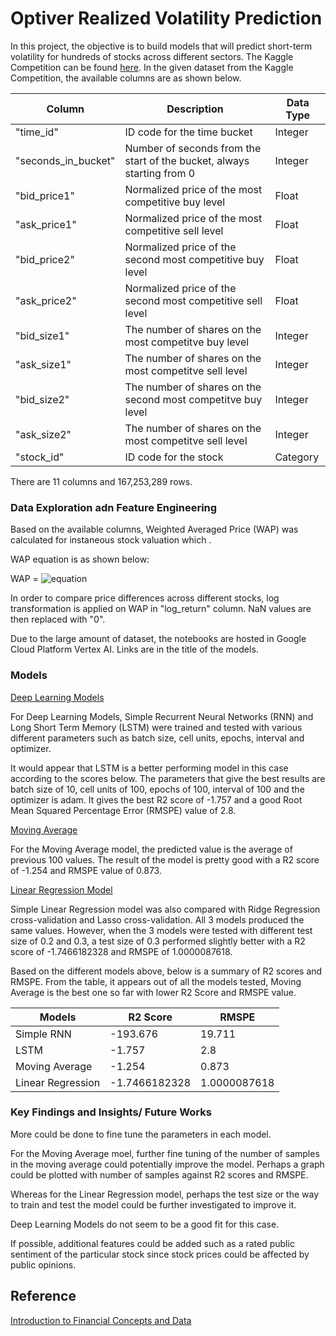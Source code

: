 # Optiver Realized Volatility Prediction
In this project, the objective is to build models that will predict short-term volatility for hundreds of stocks across different sectors. The Kaggle Competition can be found [here](https://www.kaggle.com/c/optiver-realized-volatility-prediction). In the given dataset from the Kaggle Competition, the available columns are as shown below. 

|Column| Description | Data Type|
|---|---|---|
| "time_id"| ID code for the time bucket| Integer|
| "seconds_in_bucket"| Number of seconds from the start of the bucket, always starting from 0| Integer|
| "bid_price1"| Normalized price of the most competitive buy level| Float|
| "ask_price1"|Normalized price of the most competitive sell level | Float|
| "bid_price2"|Normalized price of the second most competitive buy level| Float|
| "ask_price2"|Normalized price of the second most competitive sell level |Float|
| "bid_size1"|The number of shares on the most competitve buy level | Integer|
| "ask_size1"|The number of shares on the most competitve sell level | Integer|
| "bid_size2"|The number of shares on the second most competitve buy level | Integer|
| "ask_size2"|The number of shares on the most competitve sell level |Integer|
| "stock_id"| ID code for the stock | Category|

There are 11 columns and 167,253,289 rows.

### Data Exploration adn Feature Engineering
Based on the available columns, Weighted Averaged Price (WAP) was calculated for instaneous stock valuation which . 

WAP equation is as shown below:

WAP = ![equation](https://latex.codecogs.com/svg.image?\frac{BidPrice_{1}&space;*&space;AskSize_{1}&space;&plus;&space;AskPrice_{1}&space;*&space;BidSize_{1}}{BidSize_{1}&space;&plus;&space;AskSize_{1}})

In order to compare price differences across different stocks, log transformation is applied on WAP in "log_return" column. NaN values are then replaced with "0".

Due to the large amount of dataset, the notebooks are hosted in Google Cloud Platform Vertex AI. Links are in the title of the models.

### Models

[Deep Learning Models](https://1843eabbf1f5bf19-dot-asia-southeast1.notebooks.googleusercontent.com/doc/workspaces/auto-f/tree/imported/optiver-dl-c56403b5-6407-4ee5-8145-a7fa8c6021ed.ipynb)

For Deep Learning Models, Simple Recurrent Neural Networks (RNN) and Long Short Term Memory (LSTM) were trained and tested with various different parameters such as batch size, cell units, epochs, interval and optimizer.

It would appear that LSTM is a better performing model in this case according to the scores below. The parameters that give the best results are batch size of 10, cell units of 100, epochs of 100, interval of 100 and the optimizer is adam. It gives the best R2 score of -1.757 and a good Root Mean Squared Percentage Error (RMSPE) value of 2.8.

[Moving Average](https://5356215ab0a9d461-dot-asia-southeast1.notebooks.googleusercontent.com/doc/tree/imported/optiver-MA-afb0616f-4b5e-4656-bf58-fab142aa4d7e.ipynb)

For the Moving Average model, the predicted value is the average of previous 100 values. The result of the model is pretty good with a R2 score of -1.254 and RMSPE value of 0.873.

[Linear Regression Model](https://7f4f0e86daf2d949-dot-asia-southeast1.notebooks.googleusercontent.com/doc/tree/imported/optiver-linearregression-11686072-750c-42d0-8bf9-69bd29ad9b1f.ipynb)

Simple Linear Regression model was also compared with Ridge Regression cross-validation and Lasso cross-validation. All 3 models produced the same values. However, when the 3 models were tested with different test size of 0.2 and 0.3, a test size of 0.3 performed slightly better with a R2 score of -1.7466182328 and RMSPE of 1.0000087618.

Based on the different models above, below is a summary of R2 scores and RMSPE. From the table, it appears out of all the models tested, Moving Average is the best one so far with lower R2 Score and RMSPE value. 

|Models| R2 Score | RMSPE|
|---|---|---|
|Simple RNN| -193.676| 19.711|
|LSTM|  -1.757|  2.8|
|Moving Average| -1.254| 0.873|
|Linear Regression| -1.7466182328| 1.0000087618|

### Key Findings and Insights/ Future Works
More could be done to fine tune the parameters in each model. 

For the Moving Average moel, further fine tuning of the number of samples in the moving average could potentially improve the model. Perhaps a graph could be plotted with number of samples against R2 scores and RMSPE.

Whereas for the Linear Regression model, perhaps the test size or the way to train and test the model could be further investigated to improve it.

Deep Learning Models do not seem to be a good fit for this case. 

If possible, additional features could be added such as a rated public sentiment of the particular stock since stock prices could be affected by public opinions.

## Reference
[Introduction to Financial Concepts and Data](https://www.kaggle.com/jiashenliu/introduction-to-financial-concepts-and-data)
